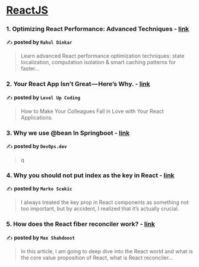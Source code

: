 
<h1><a href=https://medium.com/tag/reactjs/recommended target="_blank" rel="noopener noreferrer">ReactJS</a></h1>
<h3>1. Optimizing React Performance: Advanced Techniques - <a href="https://medium.com/@rahul.dinkar/optimizing-react-performance-advanced-techniques-94796ff2f672" target="_blank" rel="noopener noreferrer">link</a></h3>

✍️ **posted by `Rahul Dinkar`**

<blockquote>Learn advanced React performance optimization techniques: state localization, computation isolation & smart caching patterns for faster…</blockquote>

<h3>2. Your React App Isn’t Great — Here’s Why. - <a href="https://medium.com/gitconnected/your-react-app-isnt-great-here-s-why-5eb61b3f110b" target="_blank" rel="noopener noreferrer">link</a></h3>

✍️ **posted by `Level Up Coding`**

<blockquote>How to Make Your Colleagues Fall in Love with Your React Applications.</blockquote>

<h3>3. Why we use @bean In Springboot - <a href="https://medium.com/devops-dev/why-we-use-bean-in-springboot-4141e2a175d3" target="_blank" rel="noopener noreferrer">link</a></h3>

✍️ **posted by `DevOps.dev`**

<blockquote>q</blockquote>

<h3>4. Why you should not put index as the key in React - <a href="https://medium.com/@scekicm02/why-you-should-not-put-index-as-the-key-in-react-0acb969475d9" target="_blank" rel="noopener noreferrer">link</a></h3>

✍️ **posted by `Marko Scekic`**

<blockquote>I always treated the key prop in React components as something not too important, but by accident, I realized that it’s actually crucial.</blockquote>

<h3>5. How does the React fiber reconciler work? - <a href="https://medium.com/@maxtsh/how-does-the-react-fiber-reconciler-work-77c3650127da" target="_blank" rel="noopener noreferrer">link</a></h3>

✍️ **posted by `Max Shahdoost`**

<blockquote>In this article, I am going to deep dive into the React world and what is the core value proposition of React, what is React reconciler…</blockquote>

